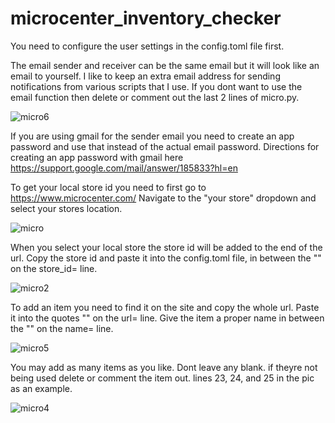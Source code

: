 # microcenter_inventory_checker

You need to configure the user settings in the config.toml file first.

The email sender and receiver can be the same email but it will look like an email to yourself.
I like to keep an extra email address for sending notifications from various scripts that I use.
If you dont want to use the email function then delete or comment out the last 2 lines of micro.py.

![micro6](https://github.com/MrLately/microcenter_inventory_checker/assets/94589563/575db81e-548b-4136-8557-d2406f702918)


If you are using gmail for the sender email you need to create an app password and use that instead of the actual email password.
Directions for creating an app password with gmail here https://support.google.com/mail/answer/185833?hl=en

To get your local store id you need to first go to https://www.microcenter.com/
Navigate to the "your store" dropdown and select your stores location.

![micro](https://github.com/MrLately/microcenter_inventory_checker/assets/94589563/ac892f8c-8e22-408d-bbc0-422ea038e205)

When you select your local store the store id will be added to the end of the url.
Copy the store id and paste it into the config.toml file, in between the "" on the store_id= line.

![micro2](https://github.com/MrLately/microcenter_inventory_checker/assets/94589563/58047084-058d-4317-9503-69751fafe867)



To add an item you need to find it on the site and copy the whole url.
Paste it into the quotes "" on the url= line.
Give the item a proper name in between the "" on the name= line.

![micro5](https://github.com/MrLately/microcenter_inventory_checker/assets/94589563/ed36cfe4-44be-4f91-ae80-9c514d6fb6b0)


You may add as many items as you like.
Dont leave any blank. if theyre not being used delete or comment the item out. lines 23, 24, and 25 in the pic as an example.

![micro4](https://github.com/MrLately/microcenter_inventory_checker/assets/94589563/323bc260-161a-472e-b8d3-782a9dd78d3a)
